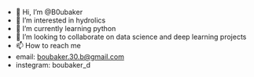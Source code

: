 - 👋 Hi, I’m @B0ubaker
- 👀 I’m interested in hydrolics
- 🌱 I’m currently learning python
- 💞️ I’m looking to collaborate on data science and deep learning projects
- 📫 How to reach me 
-   email: boubaker.30.b@gmail.com
-   instegram: boubaker_d

<!---
B0ubaker/B0ubaker is a ✨ special ✨ repository because its `README.md` (this file) appears on your GitHub profile.
You can click the Preview link to take a look at your changes.
--->
